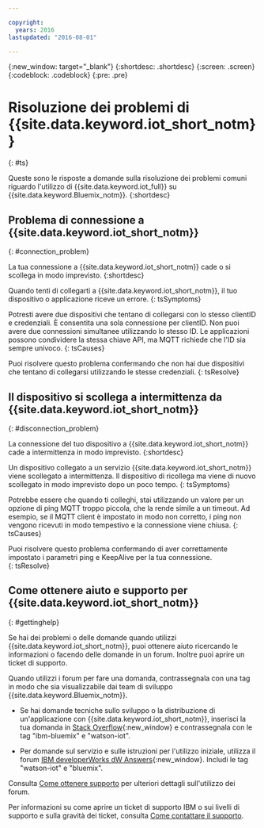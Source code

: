 ```yaml
---

copyright:
  years: 2016
lastupdated: "2016-08-01"

---
```


{:new_window: target="\_blank"}
{:shortdesc: .shortdesc}
{:screen: .screen}
{:codeblock: .codeblock}
{:pre: .pre}

# Risoluzione dei problemi di {{site.data.keyword.iot_short_notm}}
{: #ts}

Queste sono le risposte a domande sulla risoluzione dei problemi comuni riguardo l'utilizzo di {{site.data.keyword.iot_full}} su {{site.data.keyword.Bluemix_notm}}.
{:shortdesc}

## Problema di connessione a {{site.data.keyword.iot_short_notm}}
{: #connection_problem}

La tua connessione a {{site.data.keyword.iot_short_notm}} cade o si scollega in modo imprevisto.
{:shortdesc}

Quando tenti di collegarti a {{site.data.keyword.iot_short_notm}}, il tuo dispositivo o applicazione riceve un errore.
{: tsSymptoms}

Potresti avere due dispositivi che tentano di collegarsi con lo stesso clientID e credenziali. È consentita una sola connessione per clientID. Non puoi avere due connessioni simultanee utilizzando lo stesso ID. Le applicazioni possono condividere la stessa chiave API, ma MQTT richiede che l'ID sia sempre univoco.
{: tsCauses}

Puoi risolvere questo problema confermando che non hai due dispositivi che tentano di collegarsi utilizzando le stesse credenziali.
{: tsResolve}

## Il dispositivo si scollega a intermittenza da {{site.data.keyword.iot_short_notm}}
{: #disconnection_problem}

La connessione del tuo dispositivo a {{site.data.keyword.iot_short_notm}} cade a intermittenza in modo imprevisto.
{:shortdesc}

Un dispositivo collegato a un servizio {{site.data.keyword.iot_short_notm}} viene scollegato a intermittenza. Il dispositivo di ricollega ma viene di nuovo scollegato in modo imprevisto dopo un poco tempo.
{: tsSymptoms}

Potrebbe essere che quando ti colleghi, stai utilizzando un valore per un opzione di ping MQTT troppo piccola, che la rende simile a un timeout. Ad esempio, se il MQTT client è impostato in modo non corretto, i ping non vengono ricevuti in modo tempestivo e la connessione viene chiusa.
{: tsCauses}

Puoi risolvere questo problema confermando di aver correttamente impostato i parametri ping e KeepAlive per la tua connessione.   
{: tsResolve}


## Come ottenere aiuto e supporto per {{site.data.keyword.iot_short_notm}}
{: #gettinghelp}

Se hai dei problemi o delle domande quando utilizzi {{site.data.keyword.iot_short_notm}}, puoi ottenere aiuto ricercando le informazioni o facendo delle domande in un forum. Inoltre puoi aprire un ticket di supporto.

Quando utilizzi i forum per fare una domanda, contrassegnala con una tag in modo che sia visualizzabile dai team di sviluppo {{site.data.keyword.Bluemix_notm}}.

* Se hai domande tecniche sullo sviluppo o la distribuzione di un'applicazione con {{site.data.keyword.iot_short_notm}}, inserisci la tua domanda in
[Stack Overflow](http://stackoverflow.com/search?q=watson-iot+ibm-bluemix){:new_window} e contrassegnala con le tag "ibm-bluemix" e "watson-iot".
<!--Insert the appropriate dW Answers tag for your service for <service_keyword> in URL below:  -->
* Per domande sul servizio e sulle istruzioni per l'utilizzo iniziale, utilizza il forum [IBM developerWorks dW Answers](https://developer.ibm.com/answers/topics/watson-iot/?smartspace=bluemix){:new_window}. Includi le tag  "watson-iot" e "bluemix".

Consulta [Come ottenere supporto](https://www.{DomainName}/docs/support/index.html#getting-help) per ulteriori dettagli sull'utilizzo dei forum.

Per informazioni su come aprire un ticket di supporto IBM o sui livelli di supporto e sulla gravità dei ticket, consulta
[Come contattare il supporto](https://www.{DomainName}/docs/support/index.html#contacting-support).
